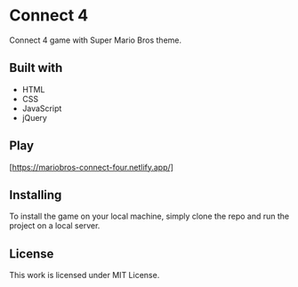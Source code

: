 # Connect 4
Connect 4 game with Super Mario Bros theme.

## Built with
* HTML
* CSS
* JavaScript
* jQuery

## Play
[https://mariobros-connect-four.netlify.app/]

## Installing
To install the game on your local machine, simply clone the repo and run the project on a local server.

## License
This work is licensed under MIT License.
